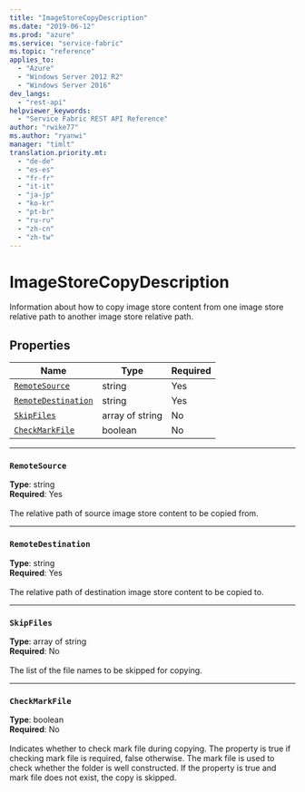 ```yaml
---
title: "ImageStoreCopyDescription"
ms.date: "2019-06-12"
ms.prod: "azure"
ms.service: "service-fabric"
ms.topic: "reference"
applies_to: 
  - "Azure"
  - "Windows Server 2012 R2"
  - "Windows Server 2016"
dev_langs: 
  - "rest-api"
helpviewer_keywords: 
  - "Service Fabric REST API Reference"
author: "rwike77"
ms.author: "ryanwi"
manager: "timlt"
translation.priority.mt: 
  - "de-de"
  - "es-es"
  - "fr-fr"
  - "it-it"
  - "ja-jp"
  - "ko-kr"
  - "pt-br"
  - "ru-ru"
  - "zh-cn"
  - "zh-tw"
---
```

# ImageStoreCopyDescription

Information about how to copy image store content from one image store relative path to another image store relative path.

## Properties
| Name | Type | Required |
| --- | --- | --- |
| [`RemoteSource`](#remotesource) | string | Yes |
| [`RemoteDestination`](#remotedestination) | string | Yes |
| [`SkipFiles`](#skipfiles) | array of string | No |
| [`CheckMarkFile`](#checkmarkfile) | boolean | No |

____
### `RemoteSource`
__Type__: string <br/>
__Required__: Yes<br/>
<br/>
The relative path of source image store content to be copied from.

____
### `RemoteDestination`
__Type__: string <br/>
__Required__: Yes<br/>
<br/>
The relative path of destination image store content to be copied to.

____
### `SkipFiles`
__Type__: array of string <br/>
__Required__: No<br/>
<br/>
The list of the file names to be skipped for copying.

____
### `CheckMarkFile`
__Type__: boolean <br/>
__Required__: No<br/>
<br/>
Indicates whether to check mark file during copying. The property is true if checking mark file is required, false otherwise. The mark file is used to check whether the folder is well constructed. If the property is true and mark file does not exist, the copy is skipped.
